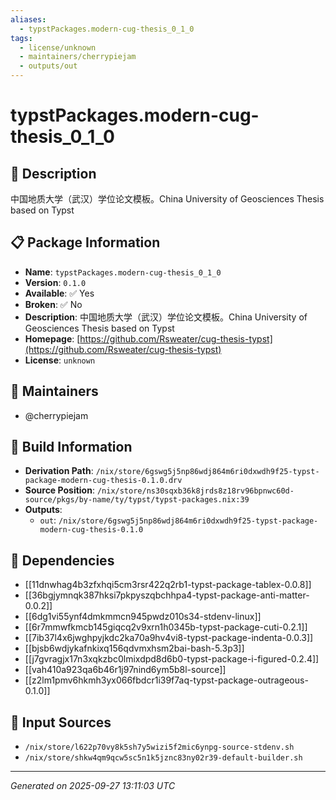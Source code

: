```yaml
---
aliases:
  - typstPackages.modern-cug-thesis_0_1_0
tags:
  - license/unknown
  - maintainers/cherrypiejam
  - outputs/out
---
```


# typstPackages.modern-cug-thesis_0_1_0

## 📝 Description

中国地质大学（武汉）学位论文模板。China University of Geosciences Thesis based on Typst

## 📋 Package Information

- **Name**: `typstPackages.modern-cug-thesis_0_1_0`
- **Version**: `0.1.0`
- **Available**: ✅ Yes
- **Broken**: ✅ No
- **Description**: 中国地质大学（武汉）学位论文模板。China University of Geosciences Thesis based on Typst
- **Homepage**: [https://github.com/Rsweater/cug-thesis-typst](https://github.com/Rsweater/cug-thesis-typst)
- **License**: `unknown`
## 👥 Maintainers

- @cherrypiejam


## 🔧 Build Information

- **Derivation Path**: `/nix/store/6gswg5j5np86wdj864m6ri0dxwdh9f25-typst-package-modern-cug-thesis-0.1.0.drv`
- **Source Position**: `/nix/store/ns30sqxb36k8jrds8z18rv96bpnwc60d-source/pkgs/by-name/ty/typst/typst-packages.nix:39`
- **Outputs**:
  - `out`:  `/nix/store/6gswg5j5np86wdj864m6ri0dxwdh9f25-typst-package-modern-cug-thesis-0.1.0`

## 🔗 Dependencies

- [[11dnwhag4b3zfxhqi5cm3rsr422q2rb1-typst-package-tablex-0.0.8]]
- [[36bgjymnqk387hksi7pkpyszqbchhpa4-typst-package-anti-matter-0.0.2]]
- [[6dg1vi55ynf4dmkmmcn945pwdz010s34-stdenv-linux]]
- [[6r7mmwfkmcb145giqcq2v9xrn1h0345b-typst-package-cuti-0.2.1]]
- [[7ib37l4x6jwghpyjkdc2ka70a9hv4vi8-typst-package-indenta-0.0.3]]
- [[bjsb6wdjykafnkixq156qdvmxhsm2bai-bash-5.3p3]]
- [[j7gvragjx17n3xqkzbc0lmixdpd8d6b0-typst-package-i-figured-0.2.4]]
- [[vah410a923qa6b46r1j97nind6ym5b8l-source]]
- [[z2lm1pmv6hkmh3yx066fbdcr1i39f7aq-typst-package-outrageous-0.1.0]]

## 📁 Input Sources

- `/nix/store/l622p70vy8k5sh7y5wizi5f2mic6ynpg-source-stdenv.sh`
- `/nix/store/shkw4qm9qcw5sc5n1k5jznc83ny02r39-default-builder.sh`

---
*Generated on 2025-09-27 13:11:03 UTC*
